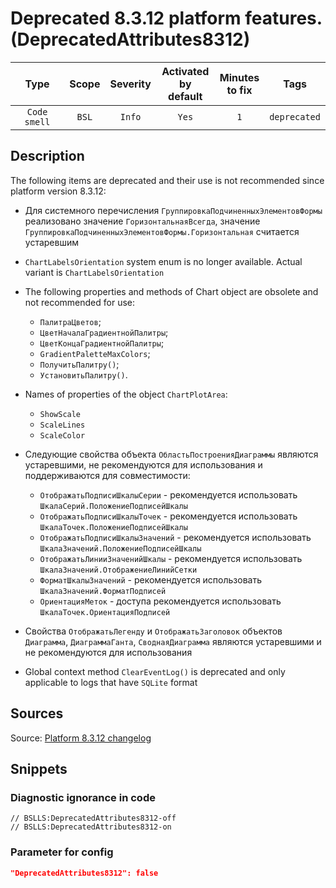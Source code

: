 # Deprecated 8.3.12 platform features. (DeprecatedAttributes8312)

|     Type     | Scope | Severity | Activated<br>by default | Minutes<br>to fix |     Tags     |
|:------------:|:-----:|:--------:|:-----------------------------:|:-----------------------:|:------------:|
| `Code smell` | `BSL` |  `Info`  |             `Yes`             |           `1`           | `deprecated` |

<!-- Блоки выше заполняются автоматически, не трогать -->
## Description
<!-- Описание диагностики заполняется вручную. Необходимо понятным языком описать смысл и схему работу -->
The following items are deprecated and their use is not recommended since platform version 8.3.12:

* Для системного перечисления `ГруппировкаПодчиненныхЭлементовФормы` реализовано значение `ГоризонтальнаяВсегда`, значение `ГруппировкаПодчиненныхЭлементовФормы.Горизонтальная` считается устаревшим
* `ChartLabelsOrientation` system enum is no longer available. Actual variant is `ChartLabelsOrientation`
* The following properties and methods of Chart object are obsolete and not recommended for use:
   * `ПалитраЦветов`;
   * `ЦветНачалаГрадиентнойПалитры`;
   * `ЦветКонцаГрадиентнойПалитры`;
   * `GradientPaletteMaxColors`;
   * `ПолучитьПалитру()`;
   * `УстановитьПалитру()`.

* Names of properties of the object `ChartPlotArea`:
   * `ShowScale`
   * `ScaleLines`
   * `ScaleColor`

* Следующие свойства объекта `ОбластьПостроенияДиаграммы` являются устаревшими, не рекомендуются для использования и поддерживаются для совместимости:
   * `ОтображатьПодписиШкалыСерии` - рекомендуется использовать `ШкалаСерий.ПоложениеПодписейШкалы`
   * `ОтображатьПодписиШкалыТочек` - рекомендуется использовать `ШкалаТочек.ПоложениеПодписейШкалы`
   * `ОтображатьПодписиШкалыЗначений` - рекомендуется использовать `ШкалаЗначений.ПоложениеПодписейШкалы`
   * `ОтображатьЛинииЗначенийШкалы` - рекомендуется использовать `ШкалаЗначений.ОтображениеЛинийСетки`
   * `ФорматШкалыЗначений` - рекомендуется использовать `ШкалаЗначений.ФорматПодписей`
   * `ОриентацияМеток` - доступа рекомендуется использовать `ШкалаТочек.ОриентацияПодписей`

* Свойства `ОтображатьЛегенду` и `ОтображатьЗаголовок` объектов `Диаграмма`, `ДиаграммаГанта`, `СводнаяДиаграмма` являются устаревшими и не рекомендуются для использования
* Global context method `ClearEventLog()` is deprecated and only applicable to logs that have `SQLite` format

## Sources
<!-- Необходимо указывать ссылки на все источники, из которых почерпнута информация для создания диагностики -->

Source: [Platform 8.3.12 changelog](https://dl04.1c.ru/content/Platform/8_3_12_1714/1cv8upd_8_3_12_1714.htm)

## Snippets

<!-- Блоки ниже заполняются автоматически, не трогать -->
### Diagnostic ignorance in code

```bsl
// BSLLS:DeprecatedAttributes8312-off
// BSLLS:DeprecatedAttributes8312-on
```

### Parameter for config

```json
"DeprecatedAttributes8312": false
```
